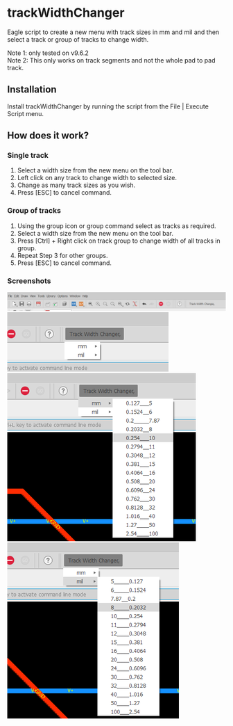 <h1>trackWidthChanger</h1>
Eagle script to create a new menu with track sizes in mm and mil and then select a track or group of tracks to change width.

Note 1: only tested on v9.6.2<br/>
Note 2: This only works on track segments and not the whole pad to pad track.

<h2>Installation</h2>
Install trackWidthChanger by running the script from the File | Execute Script menu.

<h2>How does it work?</h2>

<h3>Single track</h3>
<ol>
<li>Select a width size from the new menu on the tool bar.</li> 
<li>Left click on any track to change width to selected size.</li>
<li>Change as many track sizes as you wish.</li>
<li>Press [ESC] to cancel command.</li>
</ol>

<h3>Group of tracks</h3>
<ol>
<li>Using the group icon or group command select as tracks as required.</li>
<li>Select a width size from the new menu on the tool bar.</li> 
<li>Press [Ctrl] + Right click on track group to change width of all tracks in group.</li>
<li>Repeat Step 3 for other groups.</li>
<li>Press [ESC] to cancel command.</li>
</ol>

<h3>Screenshots</h3>
<img src="https://github.com/kaza007/trackWidthChanger/blob/main/menu.png" >
<img src="https://github.com/kaza007/trackWidthChanger/blob/main/mm-or-mil.png">
<img src="https://github.com/kaza007/trackWidthChanger/blob/main/mm.png">
<img src="https://github.com/kaza007/trackWidthChanger/blob/main/mil.png">
